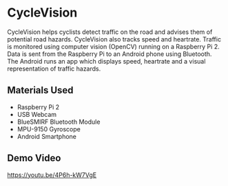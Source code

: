 # CycleVision
CycleVision helps cyclists detect traffic on the road and advises them of potential road hazards. CycleVision also tracks speed and heartrate. Traffic is monitored using computer vision (OpenCV) running on a Raspberry Pi 2. Data is sent from the Raspberry Pi to an Android phone using Bluetooth. The Android runs an app which displays speed, heartrate and a visual representation of traffic hazards.


## Materials Used

* Raspberry Pi 2
* USB Webcam
* BlueSMIRF Bluetooth Module
* MPU-9150 Gyroscope
* Android Smartphone

## Demo Video

https://youtu.be/4P6h-kW7VgE
